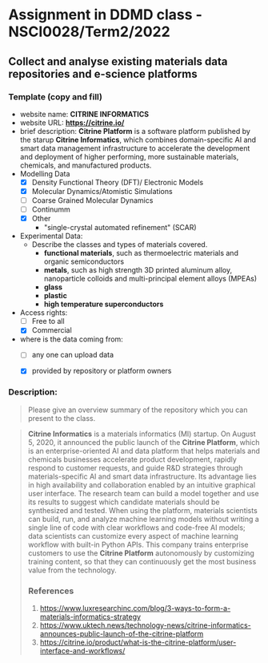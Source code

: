 # Assignment in DDMD class - NSCI0028/Term2/2022

## Collect and analyse existing materials data repositories and e-science platforms 

### Template (copy and fill) 
* website name: **CITRINE INFORMATICS**
* website URL:  **https://citrine.io/**
* brief description: **Citrine Platform** is a software platform published by the starup **Citrine Informatics**, which combines domain-specific AI and smart data management infrastructure to accelerate the development and deployment of higher performing, more sustainable materials, chemicals, and manufactured products.
* Modelling Data 
  - [x] Density Functional Theory (DFT)/ Electronic Models
  - [X] Molecular Dynamics/Atomistic Simulations
  - [ ] Coarse Grained Molecular Dynamics
  - [ ] Continumm 
  - [x] Other
       - "single-crystal automated refinement" (SCAR)
* Experimental Data: 
  * Describe the classes and types of materials covered. 
    * **functional materials**, such as thermoelectric materials and organic semiconductors
    * **metals**, such as high strength 3D printed aluminum alloy, nanoparticle colloids and multi-principal element alloys (MPEAs)
    * **glass**
    * **plastic**
    * **high temperature superconductors**  
* Access rights: 
  - [ ] Free to all 
  - [X] Commercial 
* where is the data coming from:  
  - [ ] any one can upload data 
  - [X] provided by repository or platform owners
 
 
 ### Description:
> Please give an overview summary of the repository which you can present to the class. 

> **Citrine Informatics** is a materials informatics (MI) startup. On August 5, 2020, it announced the public launch of the **Citrine Platform**, which is an enterprise-oriented AI and data platform that helps materials and chemicals businesses accelerate product development, rapidly respond to customer requests, and guide R&D strategies through materials-specific AI and smart data infrastructure. Its advantage lies in high availability and collaboration enabled by an intuitive graphical user interface. The research team can build a model together and use its results to suggest which candidate materials should be synthesized and tested. When using the platform, materials scientists can build, run, and analyze machine learning models without writing a single line of code with clear workflows and code-free AI models; data scientists can customize every aspect of machine learning workflow with built-in Python APIs. This company trains enterprise customers to use the **Citrine Platform** autonomously by customizing training content, so that they can continuously get the most business value from the technology.
> ### References
> 1. https://www.luxresearchinc.com/blog/3-ways-to-form-a-materials-informatics-strategy
> 2. https://www.uktech.news/technology-news/citrine-informatics-announces-public-launch-of-the-citrine-platform
> 3. https://citrine.io/product/what-is-the-citrine-platform/user-interface-and-workflows/
